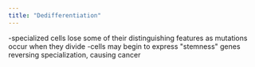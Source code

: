 ```yaml
---
title: "Dedifferentiation"
---
```

-specialized cells lose some of their distinguishing features as mutations occur when they divide
-cells may begin to express &quot;stemness&quot; genes reversing specialization, causing cancer

